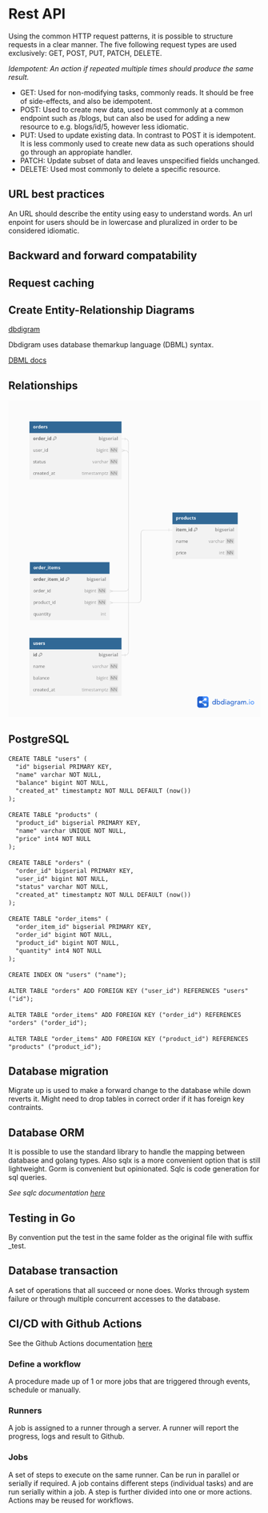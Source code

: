 # Rest API
Using the common HTTP request patterns, it is possible to structure requests in a clear manner. The five following request types are used exclusively: GET, POST, PUT, PATCH, DELETE.

*Idempotent: An action if repeated multiple times should produce the same result.*

- GET: Used for non-modifying tasks, commonly reads. It should be free of side-effects, and also be idempotent.
- POST: Used to create new data, used most commonly at a common endpoint such as /blogs, but can also be used for adding a new resource to e.g. blogs/id/5, however less idiomatic.
- PUT: Used to update existing data. In contrast to POST it is idempotent. It is less commonly used to create new data as such operations should go through an appropiate handler. 
- PATCH: Update subset of data and leaves unspecified fields unchanged.
- DELETE: Used most commonly to delete a specific resource.

## URL best practices
An URL should describe the entity using easy to understand words. An url enpoint for users should be in lowercase and pluralized in order to be considered idiomatic.

## Backward and forward compatability

## Request caching

## Create Entity-Relationship Diagrams
[dbdigram](https://dbdiagram.io/home)

Dbdigram uses database themarkup language (DBML) syntax.

[DBML docs](https://dbml.dbdiagram.io/docs/)

## Relationships

![Alt text](boba.png)

## PostgreSQL

```
CREATE TABLE "users" (
  "id" bigserial PRIMARY KEY,
  "name" varchar NOT NULL,
  "balance" bigint NOT NULL,
  "created_at" timestamptz NOT NULL DEFAULT (now())
);

CREATE TABLE "products" (
  "product_id" bigserial PRIMARY KEY,
  "name" varchar UNIQUE NOT NULL,
  "price" int4 NOT NULL
);

CREATE TABLE "orders" (
  "order_id" bigserial PRIMARY KEY,
  "user_id" bigint NOT NULL,
  "status" varchar NOT NULL,
  "created_at" timestamptz NOT NULL DEFAULT (now())
);

CREATE TABLE "order_items" (
  "order_item_id" bigserial PRIMARY KEY,
  "order_id" bigint NOT NULL,
  "product_id" bigint NOT NULL,
  "quantity" int4 NOT NULL
);

CREATE INDEX ON "users" ("name");

ALTER TABLE "orders" ADD FOREIGN KEY ("user_id") REFERENCES "users" ("id");

ALTER TABLE "order_items" ADD FOREIGN KEY ("order_id") REFERENCES "orders" ("order_id");

ALTER TABLE "order_items" ADD FOREIGN KEY ("product_id") REFERENCES "products" ("product_id");

```

## Database migration

Migrate up is used to make a forward change to the database while down reverts it. Might need to drop tables in correct order if it has foreign key contraints. 

## Database ORM

It is possible to use the standard library to handle the mapping between database and golang types. Also sqlx is a more convenient option that is still lightweight. Gorm is convenient but opinionated. Sqlc is code generation for sql queries. 

*See sqlc documentation [here](https://docs.sqlc.dev/en/stable/tutorials/getting-started-postgresql.html)*

## Testing in Go

By convention put the test in the same folder as the original file with suffix _test. 

## Database transaction

A set of operations that all succeed or none does. Works through system failure or through multiple concurrent accesses to the database. 

## CI/CD with Github Actions
See the Github Actions documentation [here](https://docs.github.com/en/actions)

### Define a workflow
A procedure made up of 1 or more jobs that are triggered through events, schedule or manually.

### Runners
A job is assigned to a runner through a server. A runner will report the progress, logs and result to Github.

### Jobs
A set of steps to execute on the same runner. Can be run in parallel or serially if required. A job contains different steps (individual tasks) and are run serially within a job. A step is further divided into one or more actions. Actions may be reused for workflows.